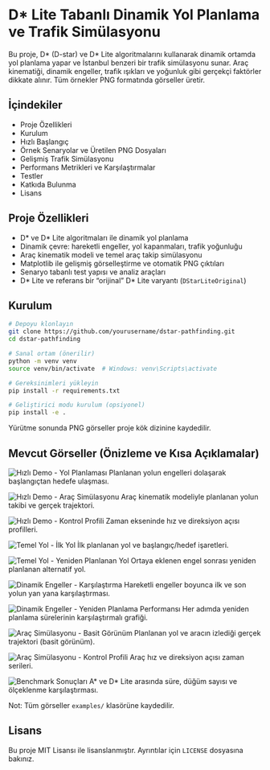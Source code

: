 # D* Lite Tabanlı Dinamik Yol Planlama ve Trafik Simülasyonu

Bu proje, D* (D-star) ve D* Lite algoritmalarını kullanarak dinamik ortamda yol planlama yapar ve İstanbul benzeri bir trafik simülasyonu sunar. Araç kinematiği, dinamik engeller, trafik ışıkları ve yoğunluk gibi gerçekçi faktörler dikkate alınır. Tüm örnekler PNG formatında görseller üretir.

## İçindekiler
- Proje Özellikleri
- Kurulum
- Hızlı Başlangıç
- Örnek Senaryolar ve Üretilen PNG Dosyaları
- Gelişmiş Trafik Simülasyonu
- Performans Metrikleri ve Karşılaştırmalar
- Testler
- Katkıda Bulunma
- Lisans

## Proje Özellikleri
- D* ve D* Lite algoritmaları ile dinamik yol planlama
- Dinamik çevre: hareketli engeller, yol kapanmaları, trafik yoğunluğu
- Araç kinematik modeli ve temel araç takip simülasyonu
- Matplotlib ile gelişmiş görselleştirme ve otomatik PNG çıktıları
- Senaryo tabanlı test yapısı ve analiz araçları
- D* Lite ve referans bir “orijinal” D* Lite varyantı (`DStarLiteOriginal`)

## Kurulum
```bash
# Depoyu klonlayın
git clone https://github.com/yourusername/dstar-pathfinding.git
cd dstar-pathfinding

# Sanal ortam (önerilir)
python -m venv venv
source venv/bin/activate  # Windows: venv\Scripts\activate

# Gereksinimleri yükleyin
pip install -r requirements.txt

# Geliştirici modu kurulum (opsiyonel)
pip install -e .
```
Yürütme sonunda PNG görseller proje kök dizinine kaydedilir.

## Mevcut Görseller (Önizleme ve Kısa Açıklamalar)

![Hızlı Demo - Yol Planlaması](examples/quick_demo.png)
Planlanan yolun engelleri dolaşarak başlangıçtan hedefe ulaşması.

![Hızlı Demo - Araç Simülasyonu](examples/quick_demo_vehicle.png)
Araç kinematik modeliyle planlanan yolun takibi ve gerçek trajektori.

![Hızlı Demo - Kontrol Profili](examples/quick_demo_control.png)
Zaman ekseninde hız ve direksiyon açısı profilleri.

![Temel Yol - İlk Yol](examples/original_path.png)
İlk planlanan yol ve başlangıç/hedef işaretleri.

![Temel Yol - Yeniden Planlanan Yol](examples/replanned_path.png)
Ortaya eklenen engel sonrası yeniden planlanan alternatif yol.

![Dinamik Engeller - Karşılaştırma](examples/dynamic_obstacles_comparison.png)
Hareketli engeller boyunca ilk ve son yolun yan yana karşılaştırması.

![Dinamik Engeller - Yeniden Planlama Performansı](examples/replanning_performance.png)
Her adımda yeniden planlama sürelerinin karşılaştırmalı grafiği.

![Araç Simülasyonu - Basit Görünüm](examples/vehicle_simulation.png)
Planlanan yol ve aracın izlediği gerçek trajektori (basit görünüm).

![Araç Simülasyonu - Kontrol Profili](examples/vehicle_control_profile.png)
Araç hız ve direksiyon açısı zaman serileri.

![Benchmark Sonuçları](examples/benchmark_results.png)
A* ve D* Lite arasında süre, düğüm sayısı ve ölçeklenme karşılaştırması.

Not: Tüm görseller `examples/` klasörüne kaydedilir.

## Lisans
Bu proje MIT Lisansı ile lisanslanmıştır. Ayrıntılar için `LICENSE` dosyasına bakınız.
